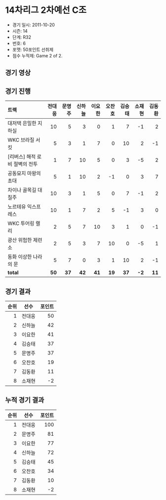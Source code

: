 # 14차리그 2차예선 C조

- 경기 일시: 2011-10-20
- 시즌: 14
- 단계: R32
- 번호: 6
- 포맷: 50포인트 선취제
- 점수 누적제: Game 2 of 2.





## 경기 영상
## 경기 진행

| 트랙 | 전대웅 | 문명주 | 신하늘 | 이요한 | 오찬호 | 김승태 | 소재현 | 김동환 |
|:---|---:|---:|---:|---:|---:|---:|---:|---:|
| 대저택 은밀한 지하실 | 10 | 5 | 3 | 0 | 1 | 7 | -1 | 2 |
| WKC 브라질 서킷 | 5 | 3 | 1 | 7 | 0 | 10 | 2 | -1 |
| [리버스] 해적 로비 절벽의 전투 | 1 | 7 | 10 | 5 | 0 | 3 | -5 | 2 |
| 공동묘지 마왕의 초대 | 5 | 1 | 10 | 2 | -1 | 0 | 3 | 7 |
| 차이나 골목길 대질주 | 10 | 3 | 1 | 5 | 0 | 7 | -1 | 2 |
| 노르테유 익스프레스 | 10 | 1 | 7 | 2 | 5 | -1 | 3 | 0 |
| WKC 투어링 랠리 | 2 | 5 | 7 | 10 | 3 | 1 | 0 | -1 |
| 광산 위험한 제련소 | 2 | 5 | 3 | 7 | 10 | 0 | -5 | 1 |
| 동화 이상한 나라의 문 | 5 | 7 | 0 | 3 | 1 | 10 | 2 | -1 |
| __total__ | __50__ | __37__ | __42__ | __41__ | __19__ | __37__ | __-2__ | __11__ |




## 경기 결과

| 순위 | 선수 | 포인트 |
|---:|:---:|---:|
| 1 | 전대웅 | 50 |
| 2 | 신하늘 | 42 |
| 3 | 이요한 | 41 |
| 4 | 김승태 | 37 |
| 5 | 문명주 | 37 |
| 6 | 오찬호 | 19 |
| 7 | 김동환 | 11 |
| 8 | 소재현 | -2 |

## 누적 경기 결과

| 순위 | 선수 | 포인트 |
|---:|:---:|---:|
| 1 | 전대웅 | 100 |
| 2 | 문명주 | 81 |
| 3 | 이요한 | 77 |
| 4 | 신하늘 | 72 |
| 5 | 김승태 | 45 |
| 6 | 오찬호 | 34 |
| 7 | 김동환 | 10 |
| 8 | 소재현 | -2 |


